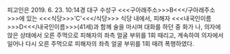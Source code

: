 피고인은 2019. 6. 23. 10:14경 대구 수성구 <<<구아래주소>>>B<<</구아래주소>>>에 있는 <<<식당>>>'C'<<</식당>>> 식당 내에서, 피해자 <<<내국인이름>>>D<<</내국인이름>>>(41세)과 함께 술을 마시며 대화를 하던 중 화가 나, 의자에 앉은 상태에서 오른 주먹으로 피해자의 좌측 얼굴 부위를 1회 때리고, 계속하여 의자에서 일어나 다시 오른 주먹으로 피해자의 좌측 얼굴 부위를 1회 때려 폭행하였다.